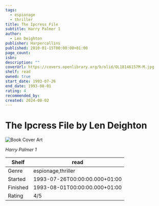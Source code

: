 ```yaml
---
tags:
  - espionage
  - thriller
title: The Ipcress File
subtitle: Harry Palmer 1
author:
  - Len Deighton
publisher: Harpercollins
published: 2010-01-15T00:00:00+01:00
page_count: 
isbn: 
description: ""
coverUrl: https://covers.openlibrary.org/b/olid/OL18146157M-M.jpg
shelf: read
owned: true
start_date: 1993-07-26
end_date: 1993-08-01
rating: 4
recommended_by: 
created: 2024-08-02
---
```


# The Ipcress File by Len Deighton

![Book Cover Art](https://covers.openlibrary.org/b/olid/OL18146157M-M.jpg)

_Harry Palmer 1_

| Shelf | read |
| --- | --- |
| Genre | espionage,thriller |
| Started | 1993-07-26T00:00:00.000+01:00 |
| Finished | 1993-08-01T00:00:00.000+01:00 |
| Rating | 4/5 |

